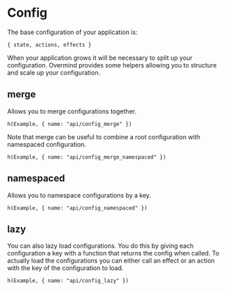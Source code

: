 # Config

The base configuration of your application is:

`{ state, actions, effects }`

When your application grows it will be necessary to split up your configuration. Overmind provides some helpers allowing you to structure and scale up your configuration.

## merge
Allows you to merge configurations together.

```marksy
h(Example, { name: "api/config_merge" })
```

Note that merge can be useful to combine a root configuration with namespaced configuration.

```marksy
h(Example, { name: "api/config_merge_namespaced" })
```

## namespaced
Allows you to namespace configurations by a key.

```marksy
h(Example, { name: "api/config_namespaced" })
```

## lazy

You can also lazy load configurations. You do this by giving each configuration a key with a function that returns the config when called. To actually load the configurations you can either call an effect or an action with the key of the configuration to load.

```marksy
h(Example, { name: "api/config_lazy" })
```